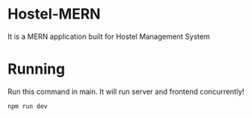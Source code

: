 # Hostel-MERN
It is a MERN application built for Hostel Management System

# Running
Run this command in main. It will run server and frontend concurrently!
```
npm run dev
```
